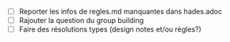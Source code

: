 - [ ] Reporter les infos de regles.md manquantes dans hades.adoc 
- [ ] Rajouter la question du group building 
- [ ] Faire des résolutions types (design notes et/ou règles?)